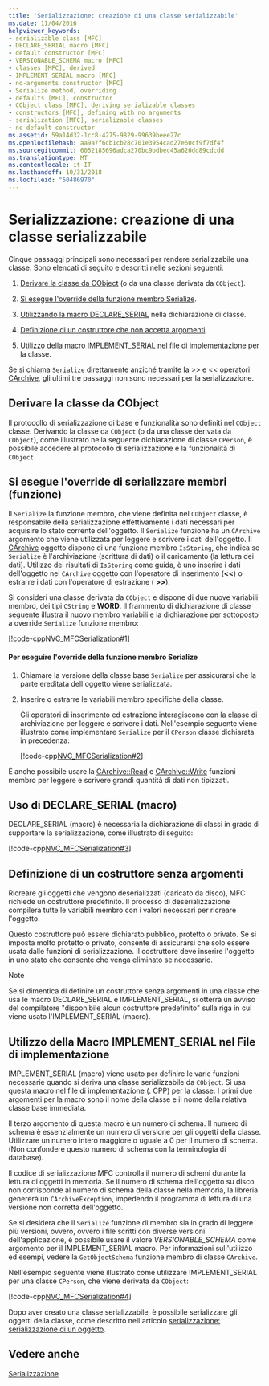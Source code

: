 ```yaml
---
title: 'Serializzazione: creazione di una classe serializzabile'
ms.date: 11/04/2016
helpviewer_keywords:
- serializable class [MFC]
- DECLARE_SERIAL macro [MFC]
- default constructor [MFC]
- VERSIONABLE_SCHEMA macro [MFC]
- classes [MFC], derived
- IMPLEMENT_SERIAL macro [MFC]
- no-arguments constructor [MFC]
- Serialize method, overriding
- defaults [MFC], constructor
- CObject class [MFC], deriving serializable classes
- constructors [MFC], defining with no arguments
- serialization [MFC], serializable classes
- no default constructor
ms.assetid: 59a14d32-1cc8-4275-9829-99639beee27c
ms.openlocfilehash: aa9a7f6cb1cb28c701e3954cad27e60cf9f7df4f
ms.sourcegitcommit: 6052185696adca270bc9bdbec45a626dd89cdcdd
ms.translationtype: MT
ms.contentlocale: it-IT
ms.lasthandoff: 10/31/2018
ms.locfileid: "50486970"
---
```

# <a name="serialization-making-a-serializable-class"></a>Serializzazione: creazione di una classe serializzabile

Cinque passaggi principali sono necessari per rendere serializzabile una classe. Sono elencati di seguito e descritti nelle sezioni seguenti:

1. [Derivare la classe da CObject](#_core_deriving_your_class_from_cobject) (o da una classe derivata da `CObject`).

1. [Si esegue l'override della funzione membro Serialize](#_core_overriding_the_serialize_member_function).

1. [Utilizzando la macro DECLARE_SERIAL](#_core_using_the_declare_serial_macro) nella dichiarazione di classe.

1. [Definizione di un costruttore che non accetta argomenti](#_core_defining_a_constructor_with_no_arguments).

1. [Utilizzo della macro IMPLEMENT_SERIAL nel file di implementazione](#_core_using_the_implement_serial_macro_in_the_implementation_file) per la classe.

Se si chiama `Serialize` direttamente anziché tramite la >> e << operatori [CArchive](../mfc/reference/carchive-class.md), gli ultimi tre passaggi non sono necessari per la serializzazione.

##  <a name="_core_deriving_your_class_from_cobject"></a> Derivare la classe da CObject

Il protocollo di serializzazione di base e funzionalità sono definiti nel `CObject` classe. Derivando la classe da `CObject` (o da una classe derivata da `CObject`), come illustrato nella seguente dichiarazione di classe `CPerson`, è possibile accedere al protocollo di serializzazione e la funzionalità di `CObject`.

##  <a name="_core_overriding_the_serialize_member_function"></a> Si esegue l'override di serializzare membri (funzione)

Il `Serialize` la funzione membro, che viene definita nel `CObject` classe, è responsabile della serializzazione effettivamente i dati necessari per acquisire lo stato corrente dell'oggetto. Il `Serialize` funzione ha un `CArchive` argomento che viene utilizzata per leggere e scrivere i dati dell'oggetto. Il [CArchive](../mfc/reference/carchive-class.md) oggetto dispone di una funzione membro `IsStoring`, che indica se `Serialize` è l'archiviazione (scrittura di dati) o il caricamento (la lettura dei dati). Utilizzo dei risultati di `IsStoring` come guida, è uno inserire i dati dell'oggetto nel `CArchive` oggetto con l'operatore di inserimento (**<\<**) o estrarre i dati con l'operatore di estrazione ( **>>**).

Si consideri una classe derivata da `CObject` e dispone di due nuove variabili membro, dei tipi `CString` e **WORD**. Il frammento di dichiarazione di classe seguente illustra il nuovo membro variabili e la dichiarazione per sottoposto a override `Serialize` funzione membro:

[!code-cpp[NVC_MFCSerialization#1](../mfc/codesnippet/cpp/serialization-making-a-serializable-class_1.h)]

#### <a name="to-override-the-serialize-member-function"></a>Per eseguire l'override della funzione membro Serialize

1. Chiamare la versione della classe base `Serialize` per assicurarsi che la parte ereditata dell'oggetto viene serializzata.

1. Inserire o estrarre le variabili membro specifiche della classe.

   Gli operatori di inserimento ed estrazione interagiscono con la classe di archiviazione per leggere e scrivere i dati. Nell'esempio seguente viene illustrato come implementare `Serialize` per il `CPerson` classe dichiarata in precedenza:

   [!code-cpp[NVC_MFCSerialization#2](../mfc/codesnippet/cpp/serialization-making-a-serializable-class_2.cpp)]

È anche possibile usare la [CArchive::Read](../mfc/reference/carchive-class.md#read) e [CArchive::Write](../mfc/reference/carchive-class.md#write) funzioni membro per leggere e scrivere grandi quantità di dati non tipizzati.

##  <a name="_core_using_the_declare_serial_macro"></a> Uso di DECLARE_SERIAL (macro)

DECLARE_SERIAL (macro) è necessaria la dichiarazione di classi in grado di supportare la serializzazione, come illustrato di seguito:

[!code-cpp[NVC_MFCSerialization#3](../mfc/codesnippet/cpp/serialization-making-a-serializable-class_3.h)]

##  <a name="_core_defining_a_constructor_with_no_arguments"></a> Definizione di un costruttore senza argomenti

Ricreare gli oggetti che vengono deserializzati (caricato da disco), MFC richiede un costruttore predefinito. Il processo di deserializzazione compilerà tutte le variabili membro con i valori necessari per ricreare l'oggetto.

Questo costruttore può essere dichiarato pubblico, protetto o privato. Se si imposta molto protetto o privato, consente di assicurarsi che solo essere usata dalle funzioni di serializzazione. Il costruttore deve inserire l'oggetto in uno stato che consente che venga eliminato se necessario.

> [!NOTE]
>  Se si dimentica di definire un costruttore senza argomenti in una classe che usa le macro DECLARE_SERIAL e IMPLEMENT_SERIAL, si otterrà un avviso del compilatore "disponibile alcun costruttore predefinito" sulla riga in cui viene usato l'IMPLEMENT_SERIAL (macro).

##  <a name="_core_using_the_implement_serial_macro_in_the_implementation_file"></a> Utilizzo della Macro IMPLEMENT_SERIAL nel File di implementazione

IMPLEMENT_SERIAL (macro) viene usato per definire le varie funzioni necessarie quando si deriva una classe serializzabile da `CObject`. Si usa questa macro nel file di implementazione (. CPP) per la classe. I primi due argomenti per la macro sono il nome della classe e il nome della relativa classe base immediata.

Il terzo argomento di questa macro è un numero di schema. Il numero di schema è essenzialmente un numero di versione per gli oggetti della classe. Utilizzare un numero intero maggiore o uguale a 0 per il numero di schema. (Non confondere questo numero di schema con la terminologia di database).

Il codice di serializzazione MFC controlla il numero di schemi durante la lettura di oggetti in memoria. Se il numero di schema dell'oggetto su disco non corrisponde al numero di schema della classe nella memoria, la libreria genererà un `CArchiveException`, impedendo il programma di lettura di una versione non corretta dell'oggetto.

Se si desidera che il `Serialize` funzione di membro sia in grado di leggere più versioni, ovvero, ovvero i file scritti con diverse versioni dell'applicazione, è possibile usare il valore *VERSIONABLE_SCHEMA* come argomento per il IMPLEMENT_SERIAL macro. Per informazioni sull'utilizzo ed esempi, vedere la `GetObjectSchema` funzione membro di classe `CArchive`.

Nell'esempio seguente viene illustrato come utilizzare IMPLEMENT_SERIAL per una classe `CPerson`, che viene derivata da `CObject`:

[!code-cpp[NVC_MFCSerialization#4](../mfc/codesnippet/cpp/serialization-making-a-serializable-class_4.cpp)]

Dopo aver creato una classe serializzabile, è possibile serializzare gli oggetti della classe, come descritto nell'articolo [serializzazione: serializzazione di un oggetto](../mfc/serialization-serializing-an-object.md).

## <a name="see-also"></a>Vedere anche

[Serializzazione](../mfc/serialization-in-mfc.md)

